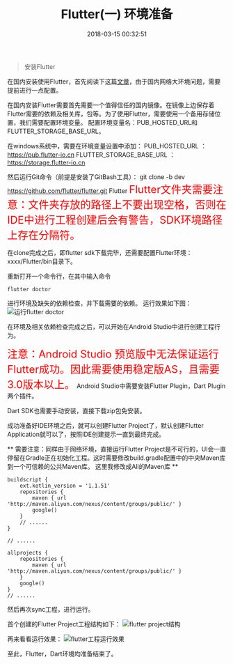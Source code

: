 ﻿---
title: Flutter(一) 环境准备
tags: [Flutter, Dart]
categories: [Flutter]
date: 2018-03-15 00:32:51
---
> 安装Flutter
    
在国内安装使用Flutter，首先阅读下这篇[文章](https://github.com/flutter/flutter/wiki/Using-Flutter-in-China)，由于国内网络大环境问题，需要提前进行一点配置。

<!-- more -->  

在国内安装Flutter需要首先需要一个值得信任的国内镜像。在镜像上边保存着Flutter需要的依赖及相关库，包等。为了使用Flutter，需要使用一个备用存储位置，我们需要配置环境变量。
配置环境变量名：PUB\_HOSTED\_URL和FLUTTER\_STORAGE\_BASE_URL。

在windows系统中，需要在环境变量设置中添加：
PUB\_HOSTED\_URL ： https://pub.flutter-io.cn
FLUTTER\_STORAGE\_BASE_URL ： https://storage.flutter-io.cn

然后运行Git命令（前提是安装了GitBash工具）：
git clone -b dev https://github.com/flutter/flutter.git Flutter
<font color=red size=5>Flutter文件夹需要注意：文件夹存放的路径上不要出现空格，否则在IDE中进行工程创建后会有警告，SDK环境路径上存在分隔符。</font>

在clone完成之后，即flutter sdk下载完毕，还需要配置Flutter环境： xxxx/Flutter/bin目录下。

重新打开一个命令行，在其中输入命令

    flutter doctor

进行环境及缺失的依赖检查，并下载需要的依赖。
运行效果如下图：
![运行flutter doctor](/images/flutter/flutter-install/run_flutter_doctor.png)

在环境及相关依赖检查完成之后，可以开始在Android  Studio中进行创建工程行为。

<font color=red size=5>注意：Android Studio 预览版中无法保证运行Flutter成功。因此需要使用稳定版AS，且需要3.0版本以上。</font>
Android Studio中需要安装Flutter Plugin，Dart Plugin两个插件。

Dart SDK也需要手动安装，直接下载zip包免安装。

成功准备好IDE环境之后，就可以创建Flutter Project了，默认创建Flutter Application就可以了，按照IDE创建提示一直到最终完成。

** 需要注意：同样由于网络环境，直接运行Flutter Project是不可行的，UI会一直停留在Gradle正在初始化工程。这时需要修改build.gradle配置中的中央Maven库到一个可信赖的公共Maven库。 这里我修改成Ali的Maven库 **

    buildscript {
        ext.kotlin_version = '1.1.51'
        repositories {
            maven { url 'http://maven.aliyun.com/nexus/content/groups/public/' }
            google()
        }
        // ......
    }
    
    // ......
    
    allprojects {
        repositories {
            maven { url 'http://maven.aliyun.com/nexus/content/groups/public/' }
        }
        google()
    }
    // ......


然后再次sync工程，进行运行。

首个创建的Flutter Project工程结构如下：
![flutter project结构](/images/flutter/flutter-install/android_studio_flutter_project.png)

再来看看运行效果：
![flutter工程运行效果](/images/flutter/flutter-install/flutter_app_runtime.png)

至此，Flutter，Dart环境均准备结束了。

